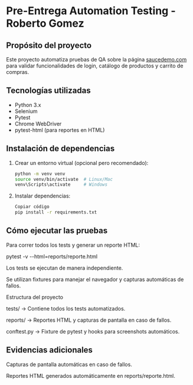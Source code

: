 # Pre-Entrega Automation Testing - Roberto Gomez

## Propósito del proyecto
Este proyecto automatiza pruebas de QA sobre la página [saucedemo.com](https://www.saucedemo.com/) para validar funcionalidades de login, catálogo de productos y carrito de compras.

## Tecnologías utilizadas
- Python 3.x
- Selenium
- Pytest
- Chrome WebDriver
- pytest-html (para reportes en HTML)

## Instalación de dependencias
1. Crear un entorno virtual (opcional pero recomendado):
    ```bash
   python -m venv venv
   source venv/bin/activate  # Linux/Mac
   venv\Scripts\activate     # Windows

2. Instalar dependencias:

    ```bash
    Copiar código
    pip install -r requirements.txt

## Cómo ejecutar las pruebas

Para correr todos los tests y generar un reporte HTML:

pytest -v --html=reports/reporte.html


Los tests se ejecutan de manera independiente.

Se utilizan fixtures para manejar el navegador y capturas automáticas de fallos.

Estructura del proyecto

tests/ → Contiene todos los tests automatizados.

reports/ → Reportes HTML y capturas de pantalla en caso de fallos.

conftest.py → Fixture de pytest y hooks para screenshots automáticos.

## Evidencias adicionales

Capturas de pantalla automáticas en caso de fallos.

Reportes HTML generados automáticamente en reports/reporte.html.
